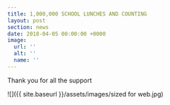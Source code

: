 ```yaml
---
title: 1,000,000 SCHOOL LUNCHES AND COUNTING
layout: post
section: news
date: 2018-04-05 00:00:00 +0000
image:
  url: ''
  alt: ''
  name: ''
---
```

Thank you for all the support 

![]({{ site.baseurl }}/assets/images/sized for web.jpg)